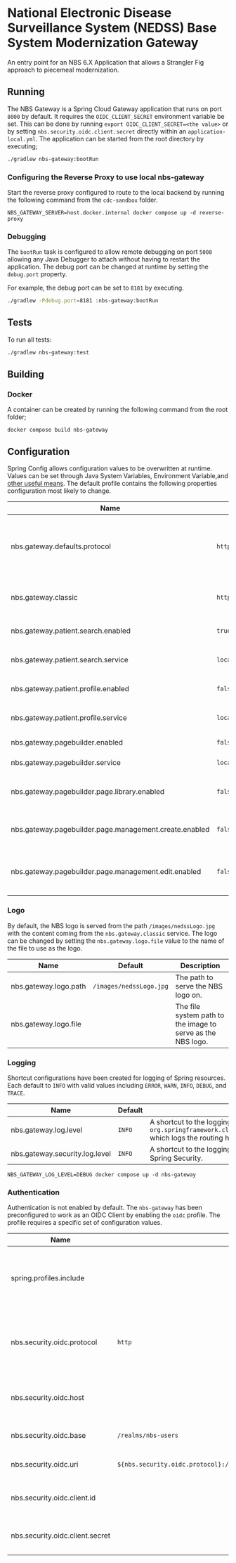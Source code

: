# National Electronic Disease Surveillance System (NEDSS) Base System Modernization Gateway

An entry point for an NBS 6.X Application that allows a Strangler Fig approach to piecemeal modernization.

## Running

The NBS Gateway is a Spring Cloud Gateway application that runs on port `8000` by default. It requires
the `OIDC_CLIENT_SECRET` environment variable be set. This can be done by
running `export OIDC_CLIENT_SECRET=<the value>` or by setting `nbs.security.oidc.client.secret` directly within
an `application-local.yml`. The application can be started from the root directory by executing;

```bash
./gradlew nbs-gateway:bootRun
```

### Configuring the Reverse Proxy to use local nbs-gateway

Start the reverse proxy configured to route to the local backend by running the following command from the `cdc-sandbox`
folder.

```shell
NBS_GATEWAY_SERVER=host.docker.internal docker compose up -d reverse-proxy
```

### Debugging

The `bootRun` task is configured to allow remote debugging on port `5008` allowing any Java Debugger to attach without
having to restart the application. The debug port can be changed at runtime by setting the `debug.port` property.

For example, the debug port can be set to `8181` by executing.

```bash
./gradlew -Pdebug.port=8181 :nbs-gateway:bootRun
```

## Tests

To run all tests:

```bash
./gradlew nbs-gateway:test
```

## Building

### Docker

A container can be created by running the following command from the root folder;

```shell
docker compose build nbs-gateway
```

## Configuration

Spring Config allows configuration values to be overwritten at runtime. Values can be set through Java System Variables,
Environment
Variable,and [other useful means](https://docs.spring.io/spring-boot/docs/2.7.5/reference/html/features.html#features.external-config).
The default profile contains the following properties configuration most likely to change.

| Name                                                   | Default                 | Description                                                                         |
|--------------------------------------------------------|-------------------------|-------------------------------------------------------------------------------------|
| nbs.gateway.defaults.protocol                          | `http`                  | The default protocol used to connect to services. Intra-pod communication is `http` |
| nbs.gateway.classic                                    | `http://localhost:7001` | The URI location of the classic NBS Application                                     |
| nbs.gateway.patient.search.enabled                     | `true`                  | Enables the Patient Search routing                                                  |
| nbs.gateway.patient.search.service                     | `localhost:8080`        | The host name of the Patient Search service                                         |
| nbs.gateway.patient.profile.enabled                    | `false`                 | Enables the Patient Profile routing                                                 |
| nbs.gateway.patient.profile.service                    | `localhost:8080`        | The host name of the Patient Profile service                                        |
| nbs.gateway.pagebuilder.enabled                        | `false`                 | Enables Page Builder routing                                                        |
| nbs.gateway.pagebuilder.service                        | `localhost:8080`        | The host name of the service                                                        |
| nbs.gateway.pagebuilder.page.library.enabled           | `false`                 | Enables the Page Builder Page Library routing                                       |
| nbs.gateway.pagebuilder.page.management.create.enabled | `false`                 | Enables the Page Builder Page creation routing                                      |
| nbs.gateway.pagebuilder.page.management.edit.enabled   | `false`                 | Enables the Page Builder Page preview/edit routing                                  |

### Logo

By default, the NBS logo is served from the path `/images/nedssLogo.jpg` with the content coming from
the `nbs.gateway.classic` service. The logo can be changed by setting the `nbs.gateway.logo.file` value to the name of
the file to use as the logo.

| Name                  | Default                 | Description                                                 |
|-----------------------|-------------------------|-------------------------------------------------------------|
| nbs.gateway.logo.path | `/images/nedssLogo.jpg` | The path to serve the NBS logo on.                          |
| nbs.gateway.logo.file |                         | The file system path to the image to serve as the NBS logo. |

### Logging

Shortcut configurations have been created for logging of Spring resources. Each default to `INFO` with valid values
including `ERROR`, `WARN`, `INFO`, `DEBUG`, and `TRACE`.

| Name                           | Default | Description                                                                                                                                  |
|--------------------------------|---------|----------------------------------------------------------------------------------------------------------------------------------------------|
| nbs.gateway.log.level          | `INFO`  | A shortcut to the logging level for `org.springframework.cloud.gateway.handler.RoutePredicateHandlerMapping` which logs the routing handler. |
| nbs.gateway.security.log.level | `INFO`  | A shortcut to the logging level for `org.springframework.security` which logs Spring Security.                                               |

```shell
NBS_GATEWAY_LOG_LEVEL=DEBUG docker compose up -d nbs-gateway
```

### Authentication

Authentication is not enabled by default. The `nbs-gateway` has been preconfigured to work as an OIDC Client by
enabling the `oidc` profile. The profile requires a specific set of configuration values.

| Name                            | Default                                                                              | Description                                                                           |
|---------------------------------|--------------------------------------------------------------------------------------|---------------------------------------------------------------------------------------|
| spring.profiles.include         |                                                                                      | The Spring property to include profiles.  Set to `oidc` to enable OIDC authentication |
| nbs.security.oidc.protocol      | `http`                                                                               | The protocol used to communicate with the OIDC compatible Identity Provider           |
| nbs.security.oidc.host          |                                                                                      | The hostname of the OIDC compatible Identity Provider                                 |
| nbs.security.oidc.base          | `/realms/nbs-users`                                                                  | The path to the OIDC endpoints                                                        |
| nbs.security.oidc.uri           | `${nbs.security.oidc.protocol}://${nbs.security.oidc.host}${nbs.security.oidc.base}` | The URI for the OIDC issuer                                                           |
| nbs.security.oidc.client.id     |                                                                                      | The client id used to initiate Authentication                                         |
| nbs.security.oidc.client.secret |                                                                                      | The client secret used to initiate Authentication                                     |

